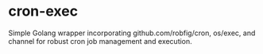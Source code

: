 # cron-exec
Simple Golang wrapper incorporating github.com/robfig/cron, os/exec, and channel for robust cron job management and execution.
